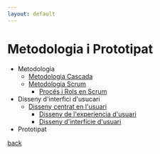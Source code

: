 ```yaml
---
layout: default
---
```


# Metodologia i Prototipat

- Metodologia
    - [Metodologia Cascada](metodologia/cascada.html)
    - [Metodologia Scrum](metodologia/scrum.html)
        - [Procés i Rols en Scrum](metodologia/procesRolsScrum.html)
- Disseny d'interfici d'usucari
    - [Disseny centrat en l'usuari](./disseny/DissenyCentratUsuari.html)
        - [Disseny de l'experiencia d'usuari](./disseny/experienciaUsuari.html)
        - [Disseny d'interfície d'usuari](./disseny/InterficieUsuari.html)
- Prototipat


[back](../..)
